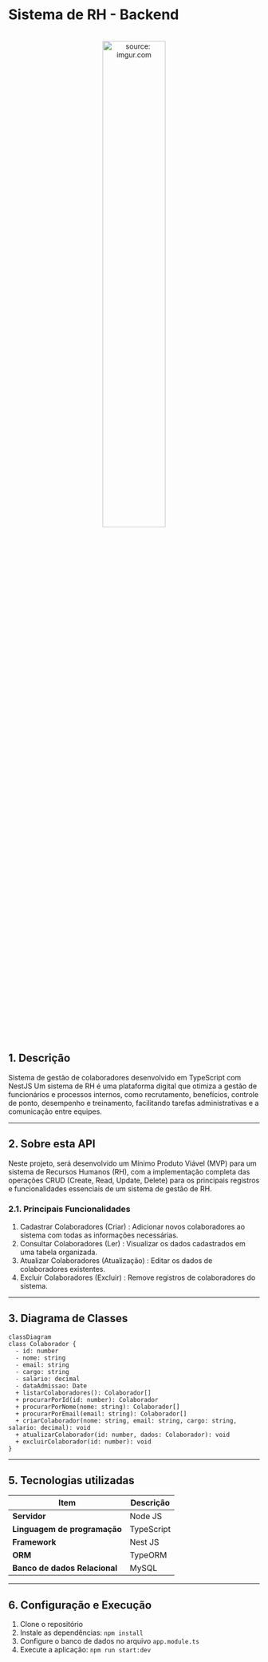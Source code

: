 # Sistema de RH - Backend

<br />

<div align="center">
    <img src="https://i.imgur.com/icgjsRQ.png" title="source: imgur.com" width="50%"/>
</div>


<br /><br />

## 1. Descrição

Sistema de gestão de colaboradores desenvolvido em TypeScript com NestJS
Um sistema de RH é uma plataforma digital que otimiza a gestão de funcionários e processos internos, como recrutamento, benefícios, controle de ponto, desempenho e treinamento, facilitando tarefas administrativas e a comunicação entre equipes.

------

## 2. Sobre esta API

Neste projeto, será desenvolvido um Mínimo Produto Viável (MVP) para um sistema de Recursos Humanos (RH), com a implementação completa das operações CRUD (Create, Read, Update, Delete) para os principais registros e funcionalidades essenciais de um sistema de gestão de RH.

### 2.1. Principais Funcionalidades

1. Cadastrar Colaboradores (Criar) : Adicionar novos colaboradores ao sistema com todas as informações necessárias.
2. Consultar Colaboradores (Ler) : Visualizar os dados cadastrados em uma tabela organizada.
3. Atualizar Colaboradores (Atualização) : Editar os dados de colaboradores existentes.
4. Excluir Colaboradores (Excluir) : Remove registros de colaboradores do sistema.

------

## 3. Diagrama de Classes

```mermaid
classDiagram
class Colaborador {
  - id: number
  - nome: string
  - email: string
  - cargo: string
  - salario: decimal
  - dataAdmissao: Date
  + listarColaboradores(): Colaborador[]
  + procurarPorId(id: number): Colaborador
  + procurarPorNome(nome: string): Colaborador[]
  + procurarPorEmail(email: string): Colaborador[]
  + criarColaborador(nome: string, email: string, cargo: string, salario: decimal): void
  + atualizarColaborador(id: number, dados: Colaborador): void
  + excluirColaborador(id: number): void
}

```

------

## 5. Tecnologias utilizadas

| Item                          | Descrição  |
| ----------------------------- | ---------- |
| **Servidor**                  | Node JS    |
| **Linguagem de programação**  | TypeScript |
| **Framework**                 | Nest JS    |
| **ORM**                       | TypeORM    |
| **Banco de dados Relacional** | MySQL      |

------

## 6. Configuração e Execução

1. Clone o repositório
2. Instale as dependências: `npm install`
3. Configure o banco de dados no arquivo `app.module.ts`
4. Execute a aplicação: `npm run start:dev`
